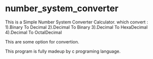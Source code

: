 # number_system_converter

This is a Simple Number System Converter Calculator.
which convert : 
        1).Binary To Decimal
        2).Decimal To Binary
        3).Decimal To HexaDecimal
        4).Decimal To OctalDecimal
        
This are some option for convertion.

This program is fully madeup by c programing language.
    
